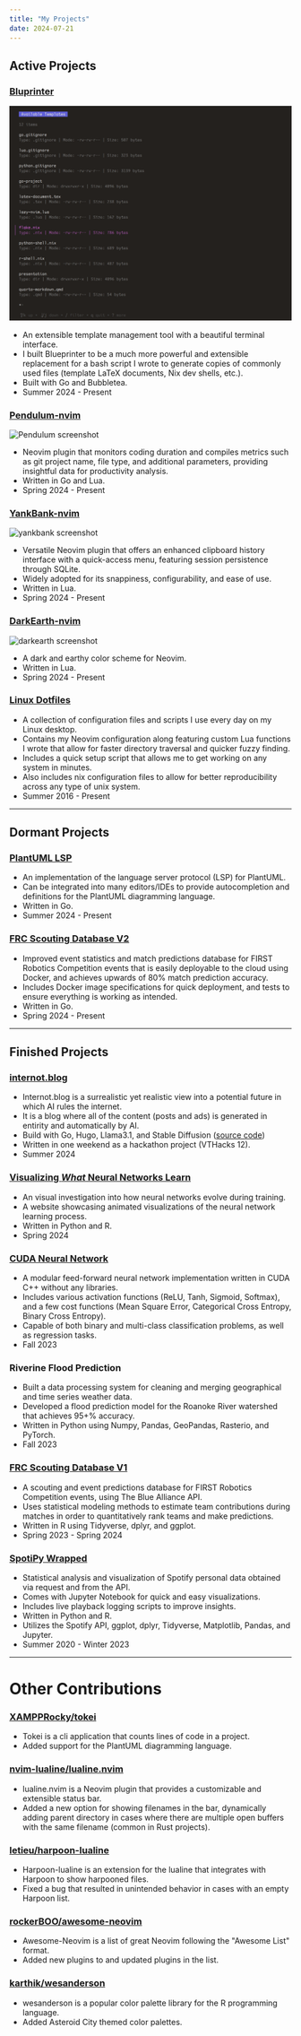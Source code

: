 ```yaml
---
title: "My Projects"
date: 2024-07-21
---
```


## Active Projects

### [Bluprinter](https://github.com/ptdewey/blueprinter)
![Blueprinter screenshot](https://github.com/ptdewey/blueprinter/raw/main/assets/screenshot-1.png)
* An extensible template management tool with a beautiful terminal interface.
* I built Blueprinter to be a much more powerful and extensible replacement for a bash script I wrote to generate copies of commonly used files (template LaTeX documents, Nix dev shells, etc.).
* Built with Go and Bubbletea.
* Summer 2024 - Present

### [Pendulum-nvim](https://github.com/ptdewey/pendulum-nvim)
![Pendulum screenshot](https://github.com/ptdewey/pendulum-nvim/raw/main/assets/screenshot0.png)
* Neovim plugin that monitors coding duration and compiles metrics such as git project name, file type, and additional parameters, providing insightful data for productivity analysis.
* Written in Go and Lua.
* Spring 2024 - Present

### [YankBank-nvim](https://github.com/ptdewey/yankbank-nvim)
![yankbank screenshot](https://github.com/ptdewey/yankbank-nvim/raw/main/assets/screenshot-2.png)
* Versatile Neovim plugin that offers an enhanced clipboard history interface with a quick-access menu, featuring session persistence through SQLite.
* Widely adopted for its snappiness, configurability, and ease of use.
* Written in Lua.
* Spring 2024 - Present

### [DarkEarth-nvim](https://github.com/ptdewey/darkearth-nvim)
![darkearth screenshot](https://github.com/ptdewey/darkearth-nvim/raw/main/assets/color_bar.png)
* A dark and earthy color scheme for Neovim.
* Written in Lua.
* Spring 2024 - Present

### [Linux Dotfiles](https://github.com/ptdewey/dotfiles)
* A collection of configuration files and scripts I use every day on my Linux desktop.
* Contains my Neovim configuration along featuring custom Lua functions I wrote that allow for faster directory traversal and quicker fuzzy finding.
* Includes a quick setup script that allows me to get working on any system in minutes.
* Also includes nix configuration files to allow for better reproducibility across any type of unix system.
* Summer 2016 - Present

---

## Dormant Projects

### [PlantUML LSP](https://github.com/ptdewey/plantuml-lsp)
* An implementation of the language server protocol (LSP) for PlantUML.
* Can be integrated into many editors/IDEs to provide autocompletion and definitions for the PlantUML diagramming language.
* Written in Go.
* Summer 2024 - Present

### [FRC Scouting Database V2](https://github.com/ptdewey/frc-scouting-database-v2)
* Improved event statistics and match predictions database for FIRST Robotics Competition events that is easily deployable to the cloud using Docker, and achieves upwards of 80% match prediction accuracy.
* Includes Docker image specifications for quick deployment, and tests to ensure everything is working as intended.
* Written in Go.
* Spring 2024 - Present

---

## Finished Projects

### [internot.blog](https://internot.blog)
* Internot.blog is a surrealistic yet realistic view into a potential future in which AI rules the internet.
* It is a blog where all of the content (posts and ads) is generated in entirity and automatically by AI.
* Build with Go, Hugo, Llama3.1, and Stable Diffusion ([source code](https://github.com/internot-blog))
* Written in one weekend as a hackathon project (VTHacks 12).
* Summer 2024

### [Visualizing *What* Neural Networks Learn](https://pdewey.com/neural-net-viz)
* An visual investigation into how neural networks evolve during training.
* A website showcasing animated visualizations of the neural network learning process.
* Written in Python and R.
* Spring 2024

### [CUDA Neural Network](https://github.com/ptdewey/cuda-nn)
* A modular feed-forward neural network implementation written in CUDA C++ without any libraries.
* Includes various activation functions (ReLU, Tanh, Sigmoid, Softmax), and a few cost functions (Mean Square Error, Categorical Cross Entropy, Binary Cross Entropy).
* Capable of both binary and multi-class classification problems, as well as regression tasks.
* Fall 2023

### Riverine Flood Prediction
* Built a data processing system for cleaning and merging geographical and time series weather data.
* Developed a flood prediction model for the Roanoke River watershed that achieves 95+% accuracy.
* Written in Python using Numpy, Pandas, GeoPandas, Rasterio, and PyTorch.
* Fall 2023

### [FRC Scouting Database V1](https://github.com/ptdewey/frc-scouting-database)
* A scouting and event predictions database for FIRST Robotics Competition events, using The Blue Alliance API.
* Uses statistical modeling methods to estimate team contributions during matches in order to quantitatively rank teams and make predictions.
* Written in R using Tidyverse, dplyr, and ggplot.
* Spring 2023 - Spring 2024

### [SpotiPy Wrapped](https://github.com/ptdewey/SpotiPy-Wrapped)
* Statistical analysis and visualization of Spotify personal data obtained via request and from the API.
* Comes with Jupyter Notebook for quick and easy visualizations.
* Includes live playback logging scripts to improve insights.
* Written in Python and R.
* Utilizes the Spotify API, ggplot, dplyr, Tidyverse, Matplotlib, Pandas, and Jupyter.
* Summer 2020 - Winter 2023

---

# Other Contributions

### [XAMPPRocky/tokei](https://github.com/XAMPPRocky/tokei)
* Tokei is a cli application that counts lines of code in a project.
* Added support for the PlantUML diagramming language.

### [nvim-lualine/lualine.nvim](https://github.com/nvim-lualine/lualine.nvim)
* lualine.nvim is a Neovim plugin that provides a customizable and extensible status bar.
* Added a new option for showing filenames in the bar, dynamically adding parent directory in cases where there are multiple open buffers with the same filename (common in Rust projects).

### [letieu/harpoon-lualine](https://github.com/letieu/harpoon-lualine)
* Harpoon-lualine is an extension for the lualine that integrates with Harpoon to show harpooned files.
* Fixed a bug that resulted in unintended behavior in cases with an empty Harpoon list.

### [rockerBOO/awesome-neovim](https://github.com/rockerBOO/awesome-neovim)
* Awesome-Neovim is a list of great Neovim following the "Awesome List" format.
* Added new plugins to and updated plugins in the list.

### [karthik/wesanderson](https://github.com/karthik/wesanderson)
* wesanderson is a popular color palette library for the R programming language.
* Added Asteroid City themed color palettes.
